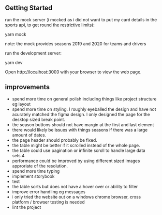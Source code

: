 ## Getting Started

run the mock server (i mocked as i did not want to put my card details in the sports api, to get round the restrictive limits):

yarn mock

note: the mock provides seasons 2019 and 2020 for teams and drivers

run the development server:

yarn dev

Open [http://localhost:3000](http://localhost:3000) with your browser to view the web page.

## improvements

* spend more time on general polish including things like project structure eg layout
* spend more time on styling. I roughly eyeballed the design and have not acurately matched the figma design. I only designed the page for the desktop sized break point.
* the season buttons should not have margin at the first and last element  
* there would likely be issues with things seasons if there was a large amount of dates.
* the page header should probably be fixed.
* the table might be better if it scrolled instead of the whole page.
* the table could use pagination or infinite scroll to handle large data sets.4
* performance could be improved by using different sized images approriate of the resolution.
* spend more time typing 
* implement storybook
* test 
* the table sorts but does not have a hover over or ability to filter
* improve error handling eg messages
* i only tried the website out on a windows chrome browser, cross platform / browser testing is needed
* lint the project 
